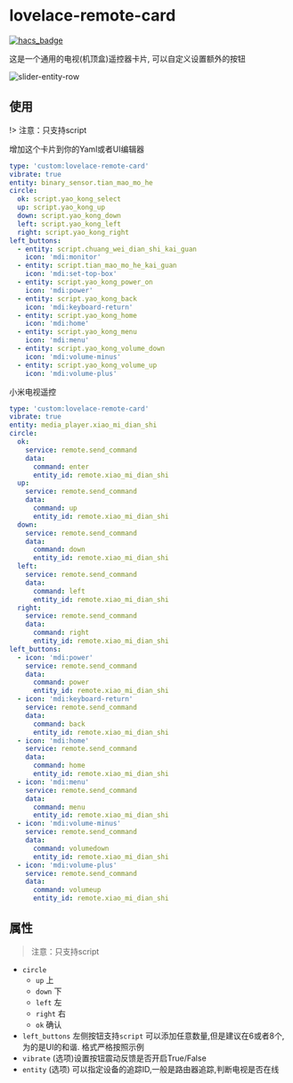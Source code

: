 <!--
 * @Author        : fineemb
 * @Github        : https://github.com/fineemb
 * @Description   : 
 * @Date          : 2019-10-31 12:03:02
 * @LastEditors   : fineemb
 * @LastEditTime  : 2020-04-19 23:53:11
 -->
lovelace-remote-card
================================================

[![hacs_badge](https://img.shields.io/badge/HACS-Default-orange.svg)](https://github.com/custom-components/hacs)

这是一个通用的电视(机顶盒)遥控器卡片, 可以自定义设置额外的按钮

![slider-entity-row](https://raw.githubusercontent.com/fineemb/lovelace-remote-card/d6561e8724a15359ef5044478a3b2346c37ae4cb/01.gif)

## 使用

!> 注意：只支持script

增加这个卡片到你的Yaml或者UI编辑器
```yaml
type: 'custom:lovelace-remote-card'
vibrate: true
entity: binary_sensor.tian_mao_mo_he
circle:
  ok: script.yao_kong_select
  up: script.yao_kong_up
  down: script.yao_kong_down
  left: script.yao_kong_left
  right: script.yao_kong_right
left_buttons:
  - entity: script.chuang_wei_dian_shi_kai_guan
    icon: 'mdi:monitor'
  - entity: script.tian_mao_mo_he_kai_guan
    icon: 'mdi:set-top-box'
  - entity: script.yao_kong_power_on
    icon: 'mdi:power'
  - entity: script.yao_kong_back
    icon: 'mdi:keyboard-return'
  - entity: script.yao_kong_home
    icon: 'mdi:home'
  - entity: script.yao_kong_menu
    icon: 'mdi:menu'
  - entity: script.yao_kong_volume_down
    icon: 'mdi:volume-minus'
  - entity: script.yao_kong_volume_up
    icon: 'mdi:volume-plus'
```

小米电视遥控
```yaml
type: 'custom:lovelace-remote-card'
vibrate: true
entity: media_player.xiao_mi_dian_shi
circle:
  ok: 
    service: remote.send_command
    data:
      command: enter
      entity_id: remote.xiao_mi_dian_shi
  up: 
    service: remote.send_command
    data:
      command: up
      entity_id: remote.xiao_mi_dian_shi
  down: 
    service: remote.send_command
    data:
      command: down
      entity_id: remote.xiao_mi_dian_shi
  left: 
    service: remote.send_command
    data:
      command: left
      entity_id: remote.xiao_mi_dian_shi
  right: 
    service: remote.send_command
    data:
      command: right
      entity_id: remote.xiao_mi_dian_shi
left_buttons:
  - icon: 'mdi:power'
    service: remote.send_command
    data:
      command: power
      entity_id: remote.xiao_mi_dian_shi
  - icon: 'mdi:keyboard-return'
    service: remote.send_command
    data:
      command: back
      entity_id: remote.xiao_mi_dian_shi
  - icon: 'mdi:home'
    service: remote.send_command
    data:
      command: home
      entity_id: remote.xiao_mi_dian_shi
  - icon: 'mdi:menu'
    service: remote.send_command
    data:
      command: menu
      entity_id: remote.xiao_mi_dian_shi
  - icon: 'mdi:volume-minus'
    service: remote.send_command
    data:
      command: volumedown
      entity_id: remote.xiao_mi_dian_shi
  - icon: 'mdi:volume-plus'
    service: remote.send_command
    data:
      command: volumeup
      entity_id: remote.xiao_mi_dian_shi
```
## 属性

> 注意：只支持script

- `circle`
  * `up` 上 
  * `down` 下
  * `left` 左
  * `right` 右
  * `ok` 确认
- `left_buttons` 左侧按钮支持`script` 可以添加任意数量,但是建议在6或者8个,为的是UI的和谐. 格式严格按照示例
- `vibrate` (选项)设置按钮震动反馈是否开启True/False
- `entity` (选项) 可以指定设备的追踪ID,一般是路由器追踪,判断电视是否在线
